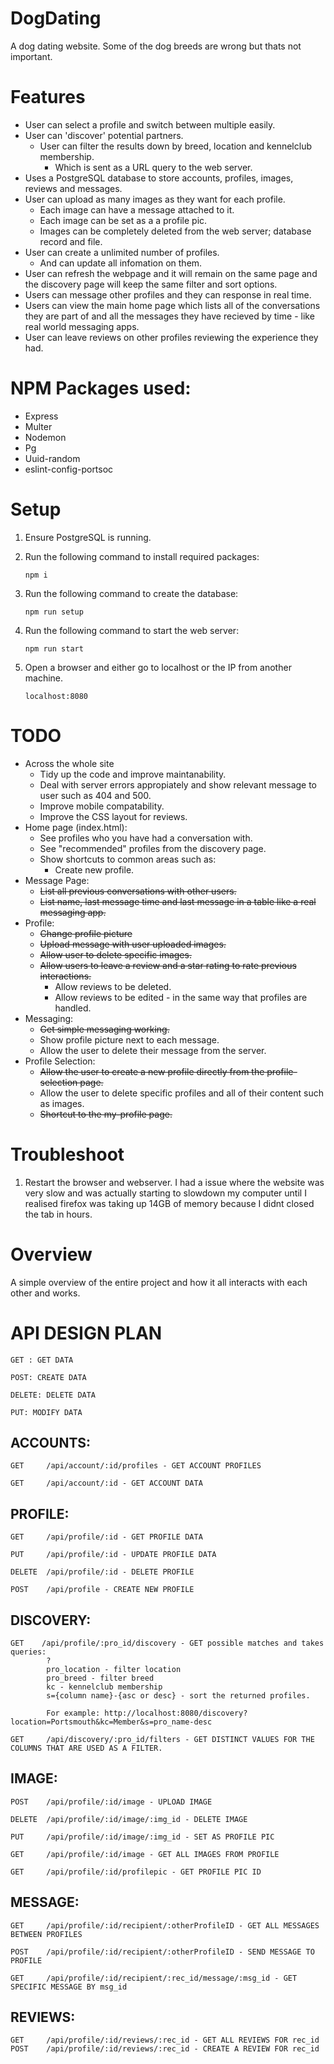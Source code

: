 # DogDating

A dog dating website. Some of the dog breeds are wrong but thats not important.

# Features

- User can select a profile and switch between multiple easily.
- User can 'discover' potential partners.
  - User can filter the results down by breed, location and kennelclub membership.
    - Which is sent as a URL query to the web server.
- Uses a PostgreSQL database to store accounts, profiles, images, reviews and messages.
- User can upload as many images as they want for each profile.
  - Each image can have a message attached to it.
  - Each image can be set as a a profile pic.
  - Images can be completely deleted from the web server; database record and file.
- User can create a unlimited number of profiles.
  - And can update all infomation on them.
- User can refresh the webpage and it will remain on the same page and the discovery page will keep the same filter and sort options.
- Users can message other profiles and they can response in real time.
- Users can view the main home page which lists all of the conversations they are part of and all the messages they have recieved by time - like real world messaging apps.
- User can leave reviews on other profiles reviewing the experience they had.

# NPM Packages used:

- Express
- Multer
- Nodemon
- Pg
- Uuid-random
- eslint-config-portsoc

# Setup

1.  Ensure PostgreSQL is running.
2.  Run the following command to install required packages:

        npm i

3.  Run the following command to create the database:

        npm run setup

4.  Run the following command to start the web server:

        npm run start

5.  Open a browser and either go to localhost or the IP from another machine.
      <!-- prettier-ignore -->
        localhost:8080

# TODO

- Across the whole site
  - Tidy up the code and improve maintanability.
  - Deal with server errors appropiately and show relevant message to user such as 404 and 500.
  - Improve mobile compatability.
  - Improve the CSS layout for reviews.
- Home page (index.html):
  - See profiles who you have had a conversation with.
  - See "recommended" profiles from the discovery page.
  - Show shortcuts to common areas such as:
    - Create new profile.
- Message Page:
  - ~~List all previous conversations with other users.~~
  - ~~List name, last message time and last message in a table like a real messaging app.~~
- Profile:
  - ~~Change profile picture~~
  - ~~Upload message with user uploaded images.~~
  - ~~Allow user to delete specific images.~~
  - ~~Allow users to leave a review and a star rating to rate previous interactions.~~
    - Allow reviews to be deleted.
    - Allow reviews to be edited - in the same way that profiles are handled.
- Messaging:
  - ~~Get simple messaging working.~~
  - Show profile picture next to each message.
  - Allow the user to delete their message from the server.
- Profile Selection:
  - ~~Allow the user to create a new profile directly from the profile-selection page.~~
  - Allow the user to delete specific profiles and all of their content such as images.
  - ~~Shortcut to the my-profile page.~~

# Troubleshoot

1. Restart the browser and webserver. I had a issue where the website was very slow and was actually starting to slowdown my computer until I realised firefox was taking up 14GB of memory because I didnt closed the tab in hours.

# Overview

A simple overview of the entire project and how it all interacts with each other and works.

# API DESIGN PLAN

    GET : GET DATA

    POST: CREATE DATA

    DELETE: DELETE DATA

    PUT: MODIFY DATA

## ACCOUNTS:

    GET     /api/account/:id/profiles - GET ACCOUNT PROFILES

    GET     /api/account/:id - GET ACCOUNT DATA

## PROFILE:

    GET     /api/profile/:id - GET PROFILE DATA

    PUT     /api/profile/:id - UPDATE PROFILE DATA

    DELETE  /api/profile/:id - DELETE PROFILE

    POST    /api/profile - CREATE NEW PROFILE

## DISCOVERY:

    GET    /api/profile/:pro_id/discovery - GET possible matches and takes queries:
            ?
            pro_location - filter location
            pro_breed - filter breed
            kc - kennelclub membership
            s={column name}-{asc or desc} - sort the returned profiles.

            For example: http://localhost:8080/discovery?location=Portsmouth&kc=Member&s=pro_name-desc

    GET     /api/discovery/:pro_id/filters - GET DISTINCT VALUES FOR THE COLUMNS THAT ARE USED AS A FILTER.

## IMAGE:

    POST    /api/profile/:id/image - UPLOAD IMAGE

    DELETE  /api/profile/:id/image/:img_id - DELETE IMAGE

    PUT     /api/profile/:id/image/:img_id - SET AS PROFILE PIC

    GET     /api/profile/:id/image - GET ALL IMAGES FROM PROFILE

    GET     /api/profile/:id/profilepic - GET PROFILE PIC ID

## MESSAGE:

    GET     /api/profile/:id/recipient/:otherProfileID - GET ALL MESSAGES BETWEEN PROFILES

    POST    /api/profile/:id/recipient/:otherProfileID - SEND MESSAGE TO PROFILE

    GET     /api/profile/:id/recipient/:rec_id/message/:msg_id - GET SPECIFIC MESSAGE BY msg_id

## REVIEWS:

    GET     /api/profile/:id/reviews/:rec_id - GET ALL REVIEWS FOR rec_id
    POST    /api/profile/:id/reviews/:rec_id - CREATE A REVIEW FOR rec_id

